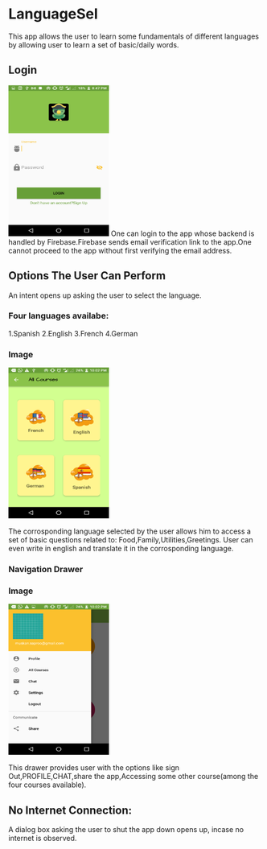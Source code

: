 # LanguageSel
This app allows the user to learn some fundamentals of different languages by allowing user to learn a set of basic/daily words.
## Login
<img src="app/src/main/res/Screenshots/Login.png" height="300" width="200">
One can login to the app whose backend is handled by Firebase.Firebase sends email verification link to the app.One cannot proceed to the
app without first verifying the email address.

## Options The User Can Perform
An intent opens up asking the user to select the language.

### Four languages availabe:
1.Spanish
2.English
3.French
4.German

### Image
<img src="app/src/main/res/Screenshots/Selectlang.png" height="300" width="200">

The corrosponding language selected by the user allows him to access a set of basic questions related to:
Food,Family,Utilities,Greetings.
User can even write in english and translate it in the corrosponding language.

### Navigation Drawer
### Image
<img src="app/src/main/res/Screenshots/Nav%20Drawer.png" height="300" width="200">

This drawer provides user with the options like sign Out,PROFILE,CHAT,share the app,Accessing some other course(among the four courses available).

## No Internet Connection:
A dialog box asking the user to shut the app down opens up, incase no internet is observed.
